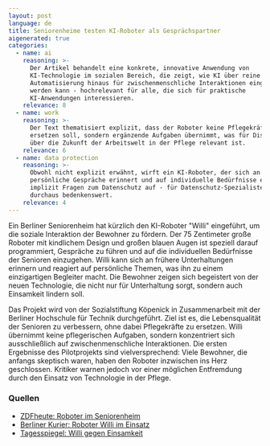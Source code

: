 ```yaml
---
layout: post
language: de
title: Seniorenheime testen KI-Roboter als Gesprächspartner
aigenerated: true
categories:
  - name: ai
    reasoning: >-
      Der Artikel behandelt eine konkrete, innovative Anwendung von
      KI-Technologie im sozialen Bereich, die zeigt, wie KI über reine
      Automatisierung hinaus für zwischenmenschliche Interaktionen eingesetzt
      werden kann - hochrelevant für alle, die sich für praktische
      KI-Anwendungen interessieren.
    relevance: 8
  - name: work
    reasoning: >-
      Der Text thematisiert explizit, dass der Roboter keine Pflegekräfte
      ersetzen soll, sondern ergänzende Aufgaben übernimmt, was für Diskussionen
      über die Zukunft der Arbeitswelt in der Pflege relevant ist.
    relevance: 6
  - name: data protection
    reasoning: >-
      Obwohl nicht explizit erwähnt, wirft ein KI-Roboter, der sich an
      persönliche Gespräche erinnert und auf individuelle Bedürfnisse eingeht,
      implizit Fragen zum Datenschutz auf - für Datenschutz-Spezialisten
      durchaus bedenkenswert.
    relevance: 4
---
```


Ein Berliner Seniorenheim hat kürzlich den KI-Roboter "Willi" eingeführt, um die soziale Interaktion der Bewohner zu fördern. Der 75 Zentimeter große Roboter mit kindlichem Design und großen blauen Augen ist speziell darauf programmiert, Gespräche zu führen und auf die individuellen Bedürfnisse der Senioren einzugehen. Willi kann sich an frühere Unterhaltungen erinnern und reagiert auf persönliche Themen, was ihn zu einem einzigartigen Begleiter macht. Die Bewohner zeigen sich begeistert von der neuen Technologie, die nicht nur für Unterhaltung sorgt, sondern auch Einsamkeit lindern soll.

<!--more-->

Das Projekt wird von der Sozialstiftung Köpenick in Zusammenarbeit mit der Berliner Hochschule für Technik durchgeführt. Ziel ist es, die Lebensqualität der Senioren zu verbessern, ohne dabei Pflegekräfte zu ersetzen. Willi übernimmt keine pflegerischen Aufgaben, sondern konzentriert sich ausschließlich auf zwischenmenschliche Interaktionen. Die ersten Ergebnisse des Pilotprojekts sind vielversprechend: Viele Bewohner, die anfangs skeptisch waren, haben den Roboter inzwischen ins Herz geschlossen. Kritiker warnen jedoch vor einer möglichen Entfremdung durch den Einsatz von Technologie in der Pflege.

### Quellen
- [ZDFheute: Roboter im Seniorenheim](https://www.zdfheute.de/video/panorama-kuenstliche-intelligenz-altenpflege-100.html)
- [Berliner Kurier: Roboter Willi im Einsatz](https://www.berliner-kurier.de/berlin/kann-ein-roboter-unsere-alten-in-koepenick-bespassen-li.2315165)
- [Tagesspiegel: Willi gegen Einsamkeit](https://www.tagesspiegel.de/berlin/bezirke/willi-nimmt-niemandem-den-job-weg-sozialer-roboter-hilft-gegen-einsamkeit-in-berliner-pflegeheim-13665871.html)
